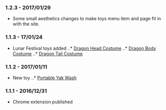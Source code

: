 ### 1.2.3 - 2017/01/29
* Some small aesthetics changes to make toys menu item and page fit in with the site.

### 1.1.3 - 17/01/24
* Lunar Festival toys added
..* [Dragon Head Costume](http://www.wowhead.com/item=143827/dragon-head-costume)
..* [Dragon Body Costume](http://www.wowhead.com/item=143828/dragon-body-costume)
..* [Dragon Tail Costume](http://www.wowhead.com/item=143829/dragon-tail-costume)


### 1.1.2 - 2017/01/11
* New toy
..* [Portable Yak Wash](http://www.wowhead.com/item=144393/portable-yak-wash)


### 1.1.1 - 2016/12/31
* Chrome extension published